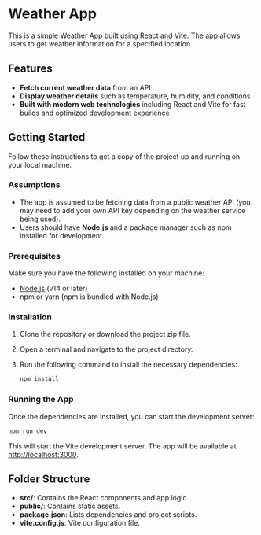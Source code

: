 
# Weather App

This is a simple Weather App built using React and Vite. The app allows users to get weather information for a specified location.

## **Features**

- **Fetch current weather data** from an API
- **Display weather details** such as temperature, humidity, and conditions
- **Built with modern web technologies** including React and Vite for fast builds and optimized development experience

## Getting Started

Follow these instructions to get a copy of the project up and running on your local machine.

### **Assumptions**

- The app is assumed to be fetching data from a public weather API (you may need to add your own API key depending on the weather service being used).
- Users should have **Node.js** and a package manager such as npm installed for development.
  
### Prerequisites

Make sure you have the following installed on your machine:

- [Node.js](https://nodejs.org/) (v14 or later)
- npm or yarn (npm is bundled with Node.js)

### Installation

1. Clone the repository or download the project zip file.
2. Open a terminal and navigate to the project directory.
3. Run the following command to install the necessary dependencies:

   ```bash
   npm install
   ```

### Running the App

Once the dependencies are installed, you can start the development server:

```bash
npm run dev
```

This will start the Vite development server. The app will be available at [http://localhost:3000](http://localhost:3000).

## Folder Structure

- **src/**: Contains the React components and app logic.
- **public/**: Contains static assets.
- **package.json**: Lists dependencies and project scripts.
- **vite.config.js**: Vite configuration file.

